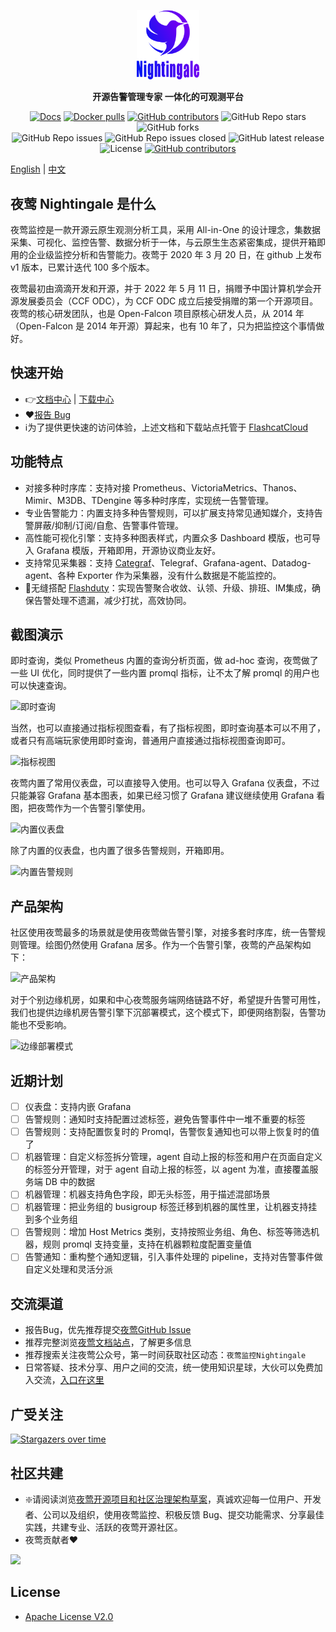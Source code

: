 <p align="center">
  <a href="https://github.com/ccfos/nightingale">
    <img src="doc/img/Nightingale_L_V.png" alt="nightingale - cloud native monitoring" width="100" /></a>
</p>
<p align="center">
  <b>开源告警管理专家 一体化的可观测平台</b>
</p>

<p align="center">
<a href="https://flashcat.cloud/docs/">
  <img alt="Docs" src="https://img.shields.io/badge/docs-get%20started-brightgreen"/></a>
<a href="https://hub.docker.com/u/flashcatcloud">
  <img alt="Docker pulls" src="https://img.shields.io/docker/pulls/flashcatcloud/nightingale"/></a>
<a href="https://github.com/ccfos/nightingale/graphs/contributors">
  <img alt="GitHub contributors" src="https://img.shields.io/github/contributors-anon/ccfos/nightingale"/></a>
<img alt="GitHub Repo stars" src="https://img.shields.io/github/stars/ccfos/nightingale">
<img alt="GitHub forks" src="https://img.shields.io/github/forks/ccfos/nightingale">
<br/><img alt="GitHub Repo issues" src="https://img.shields.io/github/issues/ccfos/nightingale">
<img alt="GitHub Repo issues closed" src="https://img.shields.io/github/issues-closed/ccfos/nightingale">
<img alt="GitHub latest release" src="https://img.shields.io/github/v/release/ccfos/nightingale"/>
<img alt="License" src="https://img.shields.io/badge/license-Apache--2.0-blue"/>
<a href="https://n9e-talk.slack.com/">
  <img alt="GitHub contributors" src="https://img.shields.io/badge/join%20slack-%23n9e-brightgreen.svg"/></a>
</p>



[English](./README_en.md) | [中文](./README.md)

## 夜莺 Nightingale 是什么

夜莺监控是一款开源云原生观测分析工具，采用 All-in-One 的设计理念，集数据采集、可视化、监控告警、数据分析于一体，与云原生生态紧密集成，提供开箱即用的企业级监控分析和告警能力。夜莺于 2020 年 3 月 20 日，在 github 上发布 v1 版本，已累计迭代 100 多个版本。

夜莺最初由滴滴开发和开源，并于 2022 年 5 月 11 日，捐赠予中国计算机学会开源发展委员会（CCF ODC），为 CCF ODC 成立后接受捐赠的第一个开源项目。夜莺的核心研发团队，也是 Open-Falcon 项目原核心研发人员，从 2014 年（Open-Falcon 是 2014 年开源）算起来，也有 10 年了，只为把监控这个事情做好。


## 快速开始
- 👉[文档中心](https://flashcat.cloud/docs/) | [下载中心](https://flashcat.cloud/download/nightingale/)
- ❤️[报告 Bug](https://github.com/ccfos/nightingale/issues/new?assignees=&labels=kind%2Fbug&projects=&template=bug_report.yml)
- ℹ️为了提供更快速的访问体验，上述文档和下载站点托管于 [FlashcatCloud](https://flashcat.cloud)

## 功能特点

- 对接多种时序库：支持对接 Prometheus、VictoriaMetrics、Thanos、Mimir、M3DB、TDengine 等多种时序库，实现统一告警管理。
- 专业告警能力：内置支持多种告警规则，可以扩展支持常见通知媒介，支持告警屏蔽/抑制/订阅/自愈、告警事件管理。
- 高性能可视化引擎：支持多种图表样式，内置众多 Dashboard 模版，也可导入 Grafana 模版，开箱即用，开源协议商业友好。
- 支持常见采集器：支持 [Categraf](https://flashcat.cloud/product/categraf)、Telegraf、Grafana-agent、Datadog-agent、各种 Exporter 作为采集器，没有什么数据是不能监控的。
- 👀无缝搭配 [Flashduty](https://flashcat.cloud/product/flashcat-duty/)：实现告警聚合收敛、认领、升级、排班、IM集成，确保告警处理不遗漏，减少打扰，高效协同。


## 截图演示

即时查询，类似 Prometheus 内置的查询分析页面，做 ad-hoc 查询，夜莺做了一些 UI 优化，同时提供了一些内置 promql 指标，让不太了解 promql 的用户也可以快速查询。

![即时查询](https://download.flashcat.cloud/ulric/20240513103305.png)

当然，也可以直接通过指标视图查看，有了指标视图，即时查询基本可以不用了，或者只有高端玩家使用即时查询，普通用户直接通过指标视图查询即可。

![指标视图](https://download.flashcat.cloud/ulric/20240513103530.png)

夜莺内置了常用仪表盘，可以直接导入使用。也可以导入 Grafana 仪表盘，不过只能兼容 Grafana 基本图表，如果已经习惯了 Grafana 建议继续使用 Grafana 看图，把夜莺作为一个告警引擎使用。

![内置仪表盘](https://download.flashcat.cloud/ulric/20240513103628.png)

除了内置的仪表盘，也内置了很多告警规则，开箱即用。

![内置告警规则](https://download.flashcat.cloud/ulric/20240513103825.png)



## 产品架构

社区使用夜莺最多的场景就是使用夜莺做告警引擎，对接多套时序库，统一告警规则管理。绘图仍然使用 Grafana 居多。作为一个告警引擎，夜莺的产品架构如下：

![产品架构](https://download.flashcat.cloud/ulric/20240221152601.png)

对于个别边缘机房，如果和中心夜莺服务端网络链路不好，希望提升告警可用性，我们也提供边缘机房告警引擎下沉部署模式，这个模式下，即便网络割裂，告警功能也不受影响。

![边缘部署模式](https://download.flashcat.cloud/ulric/20240222102119.png)

## 近期计划

- [ ] 仪表盘：支持内嵌 Grafana
- [ ] 告警规则：通知时支持配置过滤标签，避免告警事件中一堆不重要的标签
- [ ] 告警规则：支持配置恢复时的 Promql，告警恢复通知也可以带上恢复时的值了
- [ ] 机器管理：自定义标签拆分管理，agent 自动上报的标签和用户在页面自定义的标签分开管理，对于 agent 自动上报的标签，以 agent 为准，直接覆盖服务端 DB 中的数据
- [ ] 机器管理：机器支持角色字段，即无头标签，用于描述混部场景
- [ ] 机器管理：把业务组的 busigroup 标签迁移到机器的属性里，让机器支持挂到多个业务组
- [ ] 告警规则：增加 Host Metrics 类别，支持按照业务组、角色、标签等筛选机器，规则 promql 支持变量，支持在机器颗粒度配置变量值
- [ ] 告警通知：重构整个通知逻辑，引入事件处理的 pipeline，支持对告警事件做自定义处理和灵活分派

## 交流渠道
- 报告Bug，优先推荐提交[夜莺GitHub Issue](https://github.com/ccfos/nightingale/issues/new?assignees=&labels=kind%2Fbug&projects=&template=bug_report.yml)
- 推荐完整浏览[夜莺文档站点](https://flashcat.cloud/docs/content/flashcat-monitor/nightingale-v7/introduction/)，了解更多信息
- 推荐搜索关注夜莺公众号，第一时间获取社区动态：`夜莺监控Nightingale`
- 日常答疑、技术分享、用户之间的交流，统一使用知识星球，大伙可以免费加入交流，[入口在这里](https://download.flashcat.cloud/ulric/20240319095409.png)

## 广受关注
[![Stargazers over time](https://api.star-history.com/svg?repos=ccfos/nightingale&type=Date)](https://star-history.com/#ccfos/nightingale&Date)


## 社区共建
- ❇️请阅读浏览[夜莺开源项目和社区治理架构草案](./doc/community-governance.md)，真诚欢迎每一位用户、开发者、公司以及组织，使用夜莺监控、积极反馈 Bug、提交功能需求、分享最佳实践，共建专业、活跃的夜莺开源社区。
- 夜莺贡献者❤️
<a href="https://github.com/ccfos/nightingale/graphs/contributors">
  <img src="https://contrib.rocks/image?repo=ccfos/nightingale" />
</a>

## License
- [Apache License V2.0](https://github.com/didi/nightingale/blob/main/LICENSE)
